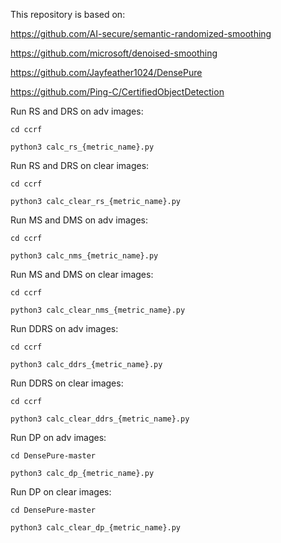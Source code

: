 This repository is based on:

https://github.com/AI-secure/semantic-randomized-smoothing

https://github.com/microsoft/denoised-smoothing

https://github.com/Jayfeather1024/DensePure

https://github.com/Ping-C/CertifiedObjectDetection


Run RS and DRS on adv images: 

`cd ccrf`

`python3 calc_rs_{metric_name}.py`


Run RS and DRS on clear images: 

`cd ccrf`

`python3 calc_clear_rs_{metric_name}.py`




Run MS and DMS on adv images: 

`cd ccrf`

`python3 calc_nms_{metric_name}.py`


Run MS and DMS on clear images: 

`cd ccrf`

`python3 calc_clear_nms_{metric_name}.py`




Run DDRS on adv images: 

`cd ccrf`

`python3 calc_ddrs_{metric_name}.py`


Run DDRS on clear images: 

`cd ccrf`

`python3 calc_clear_ddrs_{metric_name}.py`




Run DP on adv images: 

`cd DensePure-master`

`python3 calc_dp_{metric_name}.py`


Run DP on clear images: 

`cd DensePure-master`

`python3 calc_clear_dp_{metric_name}.py`
